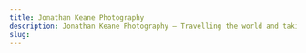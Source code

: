 ```yaml
---
title: Jonathan Keane Photography
description: Jonathan Keane Photography — Travelling the world and taking photographs of things that catch my eye. Landscapes, cityscapes, nature, people.
slug: 
---
```

